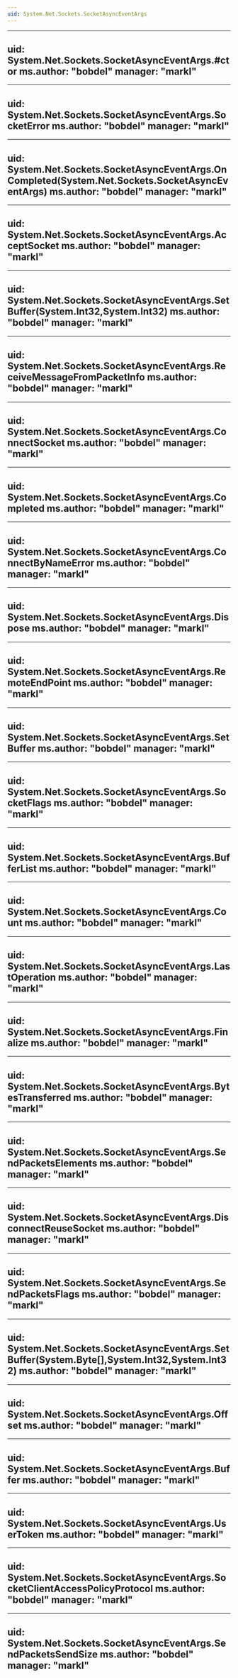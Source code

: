 ```yaml
---
uid: System.Net.Sockets.SocketAsyncEventArgs
---
```


---
uid: System.Net.Sockets.SocketAsyncEventArgs.#ctor
ms.author: "bobdel"
manager: "markl"
---

---
uid: System.Net.Sockets.SocketAsyncEventArgs.SocketError
ms.author: "bobdel"
manager: "markl"
---

---
uid: System.Net.Sockets.SocketAsyncEventArgs.OnCompleted(System.Net.Sockets.SocketAsyncEventArgs)
ms.author: "bobdel"
manager: "markl"
---

---
uid: System.Net.Sockets.SocketAsyncEventArgs.AcceptSocket
ms.author: "bobdel"
manager: "markl"
---

---
uid: System.Net.Sockets.SocketAsyncEventArgs.SetBuffer(System.Int32,System.Int32)
ms.author: "bobdel"
manager: "markl"
---

---
uid: System.Net.Sockets.SocketAsyncEventArgs.ReceiveMessageFromPacketInfo
ms.author: "bobdel"
manager: "markl"
---

---
uid: System.Net.Sockets.SocketAsyncEventArgs.ConnectSocket
ms.author: "bobdel"
manager: "markl"
---

---
uid: System.Net.Sockets.SocketAsyncEventArgs.Completed
ms.author: "bobdel"
manager: "markl"
---

---
uid: System.Net.Sockets.SocketAsyncEventArgs.ConnectByNameError
ms.author: "bobdel"
manager: "markl"
---

---
uid: System.Net.Sockets.SocketAsyncEventArgs.Dispose
ms.author: "bobdel"
manager: "markl"
---

---
uid: System.Net.Sockets.SocketAsyncEventArgs.RemoteEndPoint
ms.author: "bobdel"
manager: "markl"
---

---
uid: System.Net.Sockets.SocketAsyncEventArgs.SetBuffer
ms.author: "bobdel"
manager: "markl"
---

---
uid: System.Net.Sockets.SocketAsyncEventArgs.SocketFlags
ms.author: "bobdel"
manager: "markl"
---

---
uid: System.Net.Sockets.SocketAsyncEventArgs.BufferList
ms.author: "bobdel"
manager: "markl"
---

---
uid: System.Net.Sockets.SocketAsyncEventArgs.Count
ms.author: "bobdel"
manager: "markl"
---

---
uid: System.Net.Sockets.SocketAsyncEventArgs.LastOperation
ms.author: "bobdel"
manager: "markl"
---

---
uid: System.Net.Sockets.SocketAsyncEventArgs.Finalize
ms.author: "bobdel"
manager: "markl"
---

---
uid: System.Net.Sockets.SocketAsyncEventArgs.BytesTransferred
ms.author: "bobdel"
manager: "markl"
---

---
uid: System.Net.Sockets.SocketAsyncEventArgs.SendPacketsElements
ms.author: "bobdel"
manager: "markl"
---

---
uid: System.Net.Sockets.SocketAsyncEventArgs.DisconnectReuseSocket
ms.author: "bobdel"
manager: "markl"
---

---
uid: System.Net.Sockets.SocketAsyncEventArgs.SendPacketsFlags
ms.author: "bobdel"
manager: "markl"
---

---
uid: System.Net.Sockets.SocketAsyncEventArgs.SetBuffer(System.Byte[],System.Int32,System.Int32)
ms.author: "bobdel"
manager: "markl"
---

---
uid: System.Net.Sockets.SocketAsyncEventArgs.Offset
ms.author: "bobdel"
manager: "markl"
---

---
uid: System.Net.Sockets.SocketAsyncEventArgs.Buffer
ms.author: "bobdel"
manager: "markl"
---

---
uid: System.Net.Sockets.SocketAsyncEventArgs.UserToken
ms.author: "bobdel"
manager: "markl"
---

---
uid: System.Net.Sockets.SocketAsyncEventArgs.SocketClientAccessPolicyProtocol
ms.author: "bobdel"
manager: "markl"
---

---
uid: System.Net.Sockets.SocketAsyncEventArgs.SendPacketsSendSize
ms.author: "bobdel"
manager: "markl"
---
